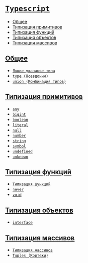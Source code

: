 # [`Typescript`](../index.md)

- [Общее](#общее)
- [Типизация примитивов](#типизация-примитивов)
- [Типизация функций](#типизация-функций)
- [Типизация объектов](#типизация-объектов)
- [Типизация массивов](#типизация-массивов)

## [Общее](#typescript)

- [`Явное указание типа`](<./Общее/Явное указание типа.md>)
- [`type (Псевдоним)`](<./Общее/type (Псевдоним).md>)
- [`union (Комбинация типов)`](<./Общее/union (Комбинация типов).md>)

## [Типизация примитивов](#typescript)

- [`any`](<./Типизация примитивов/any.md>)
- [`bigint`](<./Типизация примитивов/bigint.md>)
- [`boolean`](<./Типизация примитивов/boolean.md>)
- [`literal`](<./Типизация примитивов/literal.md>)
- [`null`](<./Типизация примитивов/null.md>)
- [`number`](<./Типизация примитивов/number.md>)
- [`string`](<./Типизация примитивов/string.md>)
- [`symbol`](<./Типизация примитивов/symbol.md>)
- [`undefined`](<./Типизация примитивов/undefined.md>)
- [`unknown`](<./Типизация примитивов/unknown.md>)

## [Типизация функций](#typescript)

- [`Типизация функций`](<./Типизация функций/Типизация функций.md>)
- [`never`](./Типы/never.md)
- [`void`](./Типы/void.md)

## [Типизация объектов](#typescript)

- [`interface`](<./Типизация объектов/interface.md>)

## [Типизация массивов](#typescript)

- [`Типизация массивов`](<./Типизация массивов/Типизация массивов.md>)
- [`Tuples (Кортежи)`](<./Типизация массивов/Tuples (Кортежи).md>)
